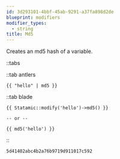 ```yaml
---
id: 3d293101-4bbf-45ab-9291-a37fa898d2de
blueprint: modifiers
modifier_types:
  - string
title: Md5
---
```

Creates an md5 hash of a variable.

::tabs

::tab antlers
```antlers
{{ "hello" | md5 }}
```
::tab blade
```blade
{{ Statamic::modify('hello')->md5() }}

-- or --

{{ md5('hello') }}
```
::

```html
5d41402abc4b2a76b9719d911017c592
```
